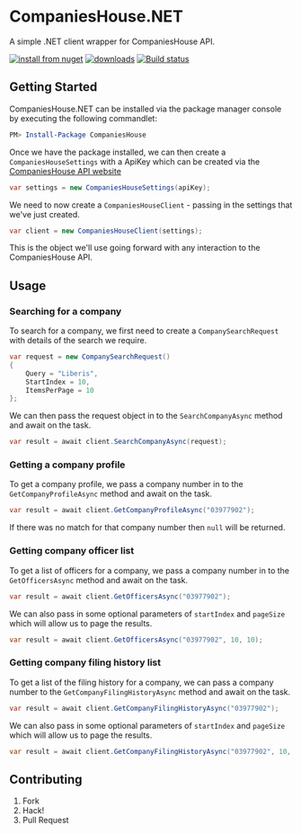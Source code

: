 # CompaniesHouse.NET

A simple .NET client wrapper for CompaniesHouse API.

[![install from nuget](http://img.shields.io/nuget/v/CompaniesHouse.svg?style=flat-square)](https://www.nuget.org/packages/CompaniesHouse)
[![downloads](http://img.shields.io/nuget/dt/CompaniesHouse.svg?style=flat-square)](https://www.nuget.org/packages/CompaniesHouse)
[![Build status](https://ci.appveyor.com/api/projects/status/0pgf5s626c0ybyrx/branch/master?svg=true)](https://ci.appveyor.com/project/Liberis/companieshouse-net/branch/master)

## Getting Started

CompaniesHouse.NET can be installed via the package manager console by executing the following commandlet:

```powershell
PM> Install-Package CompaniesHouse
```

Once we have the package installed, we can then create a `CompaniesHouseSettings` with a ApiKey which can be created via the [CompaniesHouse API website](https://developer.companieshouse.gov.uk/developer/applications)

```csharp
var settings = new CompaniesHouseSettings(apiKey);
```

We need to now create a `CompaniesHouseClient` - passing in the settings that we've just created.

```csharp
var client = new CompaniesHouseClient(settings);
```

This is the object we'll use going forward with any interaction to the CompaniesHouse API.

## Usage

### Searching for a company

To search for a company, we first need to create a `CompanySearchRequest` with details of the search we require.

```csharp
var request = new CompanySearchRequest()
{
    Query = "Liberis",
    StartIndex = 10,
    ItemsPerPage = 10
};
```

We can then pass the request object in to the `SearchCompanyAsync` method and await on the task.

```csharp
var result = await client.SearchCompanyAsync(request);
```

### Getting a company profile

To get a company profile, we pass a company number in to the `GetCompanyProfileAsync` method and await on the task.

```csharp
var result = await client.GetCompanyProfileAsync("03977902");
```

If there was no match for that company number then `null` will be returned.

### Getting company officer list

To get a list of officers for a company, we pass a company number in to the `GetOfficersAsync` method and await on the task.

```csharp
var result = await client.GetOfficersAsync("03977902");
```

We can also pass in some optional parameters of `startIndex` and `pageSize` which will allow us to page the results.

```csharp
var result = await client.GetOfficersAsync("03977902", 10, 10);
```

### Getting company filing history list

To get a list of the filing history for a company, we can pass a company number to the `GetCompanyFilingHistoryAsync` method and await on the task.

```csharp
var result = await client.GetCompanyFilingHistoryAsync("03977902");
```

We can also pass in some optional parameters of `startIndex` and `pageSize` which will allow us to page the results.

```csharp
var result = await client.GetCompanyFilingHistoryAsync("03977902", 10, 10);
```

## Contributing

1. Fork
1. Hack!
1. Pull Request
